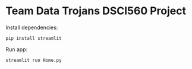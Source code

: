 # Team Data Trojans DSCI560 Project

Install dependencies:
```
pip install streamlit
```

Run app:
```
streamlit run Home.py
```
